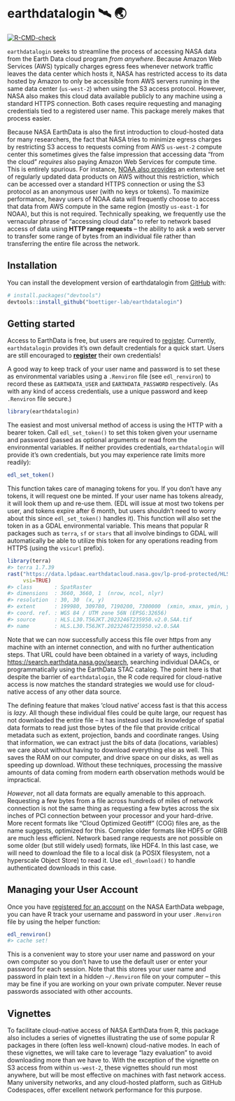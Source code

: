 
<!-- README.md is generated from README.Rmd. Please edit that file -->

# earthdatalogin :artificial_satellite: :earth_asia:

<!-- badges: start -->

[![R-CMD-check](https://github.com/boettiger-lab/earthdatalogin/actions/workflows/R-CMD-check.yaml/badge.svg)](https://github.com/boettiger-lab/earthdatalogin/actions/workflows/R-CMD-check.yaml)
<!-- badges: end -->

`earthdatalogin` seeks to streamline the process of accessing NASA data
from the Earth Data cloud program *from anywhere*. Because Amazon Web
Services (AWS) typically charges egress fees whenever network traffic
leaves the data center which hosts it, NASA has restricted access to its
data hosted by Amazon to only be accessible from AWS servers running in
the same data center (`us-west-2`) when using the S3 access protocol.
However, NASA also makes this cloud data available publicly to any
machine using a standard HTTPS connection. Both cases require requesting
and managing credentials tied to a registered user name. This package
merely makes that process easier.

Because NASA EarthData is also the first introduction to cloud-hosted
data for many researchers, the fact that NASA tries to minimize egress
charges by restricting S3 access to requests coming from AWS `us-west-2`
compute center this sometimes gives the false impression that accessing
data “from the cloud” *requires* also paying Amazon Web Services for
compute time. This is entirely spurious. For instance, [NOAA also
provides](https://registry.opendata.aws/collab/noaa/) an extensive set
of regularly updated data products on AWS without this restriction,
which can be accessed over a standard HTTPS connection or using the S3
protocol as an anonymous user (with no keys or tokens). To maximize
performance, heavy users of NOAA data will frequently choose to access
that data from AWS compute in the same region (mostly `us-east-1` for
NOAA), but this is not required. Technically speaking, we frequently use
the vernacular phrase of “accessing cloud data” to refer to network
based access of data using **HTTP range requests** – the ability to ask
a web server to transfer some range of bytes from an individual file
rather than transferring the entire file across the network.

## Installation

You can install the development version of earthdatalogin from
[GitHub](https://github.com/) with:

``` r
# install.packages("devtools")
devtools::install_github("boettiger-lab/earthdatalogin")
```

## Getting started

Access to EarthData is free, but users are required to
[register](https://urs.earthdata.nasa.gov/home). Currently,
`earthdatalogin` provides it’s own default credentials for a quick
start. Users are still encouraged to
**[register](https://urs.earthdata.nasa.gov/home)** their own
credentials!

A good way to keep track of your user name and password is to set these
as environmental variables using a `.Renviron` file (see `edl_renviron`)
to record these as `EARTHDATA_USER` and `EARTHDATA_PASSWORD`
respectively. (As with any kind of access credentials, use a unique
password and keep `.Renviron` file secure.)

``` r
library(earthdatalogin)
```

The easiest and most universal method of access is using the HTTP with a
bearer token. Call `edl_set_token()` to set this token given your
username and password (passed as optional arguments or read from the
environmental variables. If neither provides credentials,
`earthdatalogin` will provide it’s own credentials, but you may
experience rate limits more readily):

``` r
edl_set_token()
```

This function takes care of managing tokens for you. If you don’t have
any tokens, it will request one be minted. If your user name has tokens
already, it will look them up and re-use them. (EDL will issue at most
two tokens per user, and tokens expire after 6 month, but users
shouldn’t need to worry about this since `edl_set_token()` handles it).
This function will also set the token in as a GDAL environmental
variable. This means that popular R packages such as `terra`, `sf` or
`stars` that all involve bindings to GDAL will automatically be able to
utilize this token for any operations reading from HTTPS (using the
`vsicurl` prefix).

``` r
library(terra)
#> terra 1.7.39
rast("https://data.lpdaac.earthdatacloud.nasa.gov/lp-prod-protected/HLSL30.020/HLS.L30.T56JKT.2023246T235950.v2.0/HLS.L30.T56JKT.2023246T235950.v2.0.SAA.tif",
     vsi=TRUE)
#> class       : SpatRaster 
#> dimensions  : 3660, 3660, 1  (nrow, ncol, nlyr)
#> resolution  : 30, 30  (x, y)
#> extent      : 199980, 309780, 7190200, 7300000  (xmin, xmax, ymin, ymax)
#> coord. ref. : WGS 84 / UTM zone 56N (EPSG:32656) 
#> source      : HLS.L30.T56JKT.2023246T235950.v2.0.SAA.tif 
#> name        : HLS.L30.T56JKT.2023246T235950.v2.0.SAA
```

Note that we can now successfully access this file over https from any
machine with an internet connection, and with no further authentication
steps. That URL could have been obtained in a variety of ways, including
<https://search.earthdata.nasa.gov/search>, searching individual DAACs,
or programmatically using the EarthData STAC catalog. The point here is
that despite the barrier of `earthdatalogin`, the R code required for
cloud-native access is now matches the standard strategies we would use
for cloud-native access of any other data source.

The defining feature that makes ‘cloud native’ access fast is that this
access is *lazy*. All though these individual files could be quite
large, our request has not downloaded the entire file – it has instead
used its knowledge of spatial data formats to read just those bytes of
the file that provide critical metadata such as extent, projection,
bands and coordinate ranges. Using that information, we can extract just
the bits of data (locations, variables) we care about without having to
download everything else as well. This saves the RAM on our computer,
and drive space on our disks, as well as speeding up download. Without
these techniques, processing the massive amounts of data coming from
modern earth observation methods would be impractical.

*However*, not all data formats are equally amenable to this approach.
Requesting a few bytes from a file across hundreds of miles of network
connection is not the same thing as requesting a few bytes across the
six inches of PCI connection between your processor and your hard-drive.
More recent formats like “Cloud Optimized Geotiff” (COG) files are, as
the name suggests, optimized for this. Complex older formats like HDF5
or GRIB are much less efficient. Network based range requests are not
possible on some older (but still widely used) formats, like HDF4. In
this last case, we will need to download the file to a local disk (a
POSIX filesystem, not a hyperscale Object Store) to read it. Use
`edl_download()` to handle authenticated downloads in this case.

## Managing your User Account

Once you have [registered for an
account](https://urs.earthdata.nasa.gov/home) on the NASA EarthData
webpage, you can have R track your username and password in your user
`.Renviron` file by using the helper function:

``` r
edl_renviron()
#> cache set!
```

This is a convenient way to store your user name and password on your
own computer so you don’t have to use the default user or enter your
password for each session. Note that this stores your user name and
password in plain text in a hidden `~/.Renviron` file on your computer –
this may be fine if you are working on your own private computer. Never
reuse passwords associated with other accounts.

## Vignettes

To facilitate cloud-native access of NASA EarthData from R, this package
also includes a series of vignettes illustrating the use of some popular
R packages in there (often less well-known) cloud-native modes. In each
of these vignettes, we will take care to leverage “lazy evaluation” to
avoid downloading more than we have to. With the exception of the
vignette on S3 access from within `us-west-2`, these vignettes should
run most anywhere, but will be most effective on machines with fast
network access. Many university networks, and any cloud-hosted platform,
such as GitHub Codespaces, offer excellent network performance for this
purpose.
